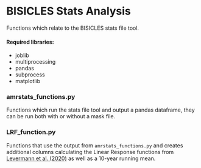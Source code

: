 # BISICLES Stats Analysis

Functions which relate to the BISICLES stats file tool. 

#### Required libraries:

* joblib
* multiprocessing
* pandas
* subprocess
* matplotlib

### amrstats_functions.py

Functions which run the stats file tool and output a pandas dataframe, they can be run both with or without a mask file. 

### LRF_function.py

Functions that use the output from `amrstats_functions.py` and creates additional columns calculating the Linear Response functions from [Levermann et al. (2020)]( https://esd.copernicus.org/articles/11/35/2020/) as well as a 10-year running mean. 
